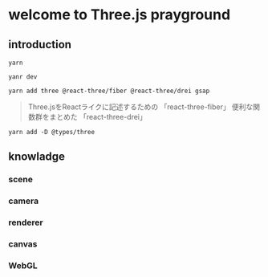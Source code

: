 # welcome to Three.js prayground


## introduction

```
yarn
```

```
yanr dev
```

```
yarn add three @react-three/fiber @react-three/drei gsap
```

> Three.jsをReactライクに記述するための 「react-three-fiber」 
> 便利な関数群をまとめた 「react-three-drei」

```
yarn add -D @types/three
```

## knowladge

### scene

### camera

### renderer

### canvas

### WebGL